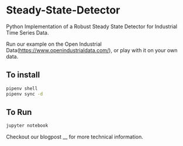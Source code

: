 # Steady-State-Detector

Python Implementation of a Robust Steady State Detector for Industrial Time Series Data. 

Run our example on the Open Industrial Data(https://www.openindustrialdata.com/), or play with it on your own data. 


## To install
```bash
pipenv shell
pipenv sync -d
```

## To Run
```bash
jupyter notebook
```
Checkout our blogpost __ for more technical information.
